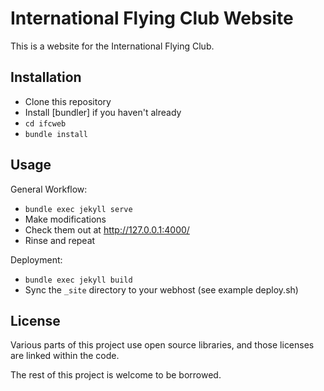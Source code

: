 # International Flying Club Website

This is a website for the International Flying Club.

## Installation

* Clone this repository
* Install [bundler] if you haven't already
* `cd ifcweb`
* `bundle install`

## Usage

General Workflow:

* `bundle exec jekyll serve`
* Make modifications
* Check them out at http://127.0.0.1:4000/
* Rinse and repeat

Deployment:

* `bundle exec jekyll build`
* Sync the `_site` directory to your webhost (see example deploy.sh)

## License

Various parts of this project use open source libraries, and those licenses
are linked within the code.

The rest of this project is welcome to be borrowed.
